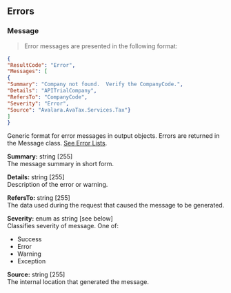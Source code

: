 ## Errors

### Message

> Error messages are presented in the following format:

```json
{
"ResultCode": "Error",
"Messages": [
{
"Summary": "Company not found.  Verify the CompanyCode.",
"Details": "APITrialCompany",
"RefersTo": "CompanyCode",
"Severity": "Error",
"Source": "Avalara.AvaTax.Services.Tax"}
]
}
```

Generic format for error messages in output objects. Errors are returned in the Message class. <a href="http://developer.avalara.com/api-docs/designing-your-integration/errors-and-outages/common-errors" target="_parent">See Error Lists</a>.

**Summary:** string [255]  
The message summary in short form.

**Details:** string [255]  
Description of the error or warning.

**RefersTo:** string [255]  
The data used during the request that caused the message to be generated.

**Severity:** enum as string [see below]  
Classifies severity of message. One of:

* Success
* Error
* Warning
* Exception

**Source:** string [255]  
The internal location that generated the message.